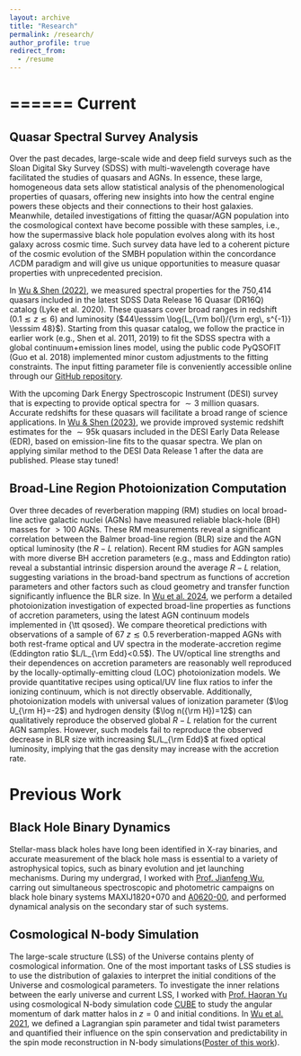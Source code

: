 ```yaml
---
layout: archive
title: "Research"
permalink: /research/
author_profile: true
redirect_from:
  - /resume
---
```


======
Current
======

Quasar Spectral Survey Analysis
------
Over the past decades, large-scale wide and deep field surveys such as the Sloan Digital Sky Survey (SDSS) with multi-wavelength coverage have facilitated the studies of quasars and AGNs. In essence, these large, homogeneous data sets allow statistical analysis of the phenomenological properties of quasars, offering new insights into how the central engine powers these objects and their connections to their host galaxies. Meanwhile, detailed investigations of fitting the quasar/AGN population into the cosmological context have become possible with these samples, i.e., how the supermassive black hole population evolves along with its host galaxy across cosmic time. Such survey data have led to a coherent picture of the cosmic evolution of the SMBH population within the concordance $\Lambda$CDM paradigm and will give us unique opportunities to measure quasar properties with unprecedented precision.

In [Wu & Shen (2022)](https://iopscience.iop.org/article/10.3847/1538-4365/ac9ead), we measured spectral properties for the 750,414 quasars included in the latest SDSS Data Release 16 Quasar (DR16Q) catalog (Lyke et al. 2020). These quasars cover broad ranges in redshift ($0.1\lesssim z\lesssim 6$) and luminosity ($44\lesssim \log{L_{\rm bol}/{\rm erg\, s^{-1}} \lesssim 48}$). Starting from this quasar catalog, we follow the practice in earlier work (e.g., Shen et al. 2011, 2019) to fit the SDSS spectra with a global continuum+emission lines model, using the public code PyQSOFIT (Guo et al. 2018) implemented minor custom adjustments to the fitting constraints. The input fitting parameter file is conveniently accessible online through our [GitHub repository](https://github.com/QiaoyaWu/sdss4_dr16q_tutorial).

With the upcoming Dark Energy Spectroscopic Instrument (DESI) survey that is expecting to provide optical spectra for $\sim3$ million quasars. Accurate redshifts for these quasars will facilitate a broad range of science applications. In [Wu & Shen (2023)](https://iopscience.iop.org/article/10.3847/2515-5172/acf580), we provide improved systemic redshift estimates for the $\sim95$k quasars included in the DESI Early Data Release (EDR), based on emission-line fits to the quasar spectra. We plan on applying similar method to the DESI Data Release 1 after the data are published. Please stay tuned! 

Broad-Line Region Photoionization Computation
------
Over three decades of reverberation mapping (RM) studies on local broad-line active galactic nuclei (AGNs) have measured reliable black-hole (BH) masses for $> 100$ AGNs. These RM measurements reveal a significant correlation between the Balmer broad-line region (BLR) size and the AGN optical luminosity (the $R-L$ relation). 
Recent RM studies for AGN samples with more diverse BH accretion parameters (e.g., mass and Eddington ratio) reveal a substantial intrinsic dispersion around the average $R-L$ relation, suggesting variations in the broad-band spectrum as functions of accretion parameters and other factors such as cloud geometry and transfer function significantly influence the BLR size.
In [Wu et al. 2024](https://arxiv.org/abs/2407.01737), we perform a detailed photoionization investigation of expected broad-line properties as functions of accretion parameters, using the latest AGN continuum models implemented in {\tt qsosed}. We compare theoretical predictions with observations of a sample of 67 $z\lesssim0.5$ reverberation-mapped AGNs with both rest-frame optical and UV spectra in the moderate-accretion regime (Eddington ratio $L/L_{\rm Edd}<0.5$). The UV/optical line strengths and their dependences on accretion parameters are reasonably well reproduced by the locally-optimally-emitting cloud (LOC) photoionization models. We provide quantitative recipes using optical/UV line flux ratios to infer the ionizing continuum, which is not directly observable. Additionally, photoionization models with universal values of ionization parameter ($\log U_{\rm H}=-2$) and hydrogen density ($\log n({\rm H})=12$) can qualitatively reproduce the observed global $R-L$ relation for the current AGN samples. However, such models fail to reproduce the observed decrease in BLR size with increasing $L/L_{\rm Edd}$ at fixed optical luminosity, implying that the gas density may increase with the accretion rate.  

Previous Work
=====

Black Hole Binary Dynamics
------
Stellar-mass black holes have long been identified in X-ray binaries, and accurate measurement of the black hole mass is essential to a variety of astrophysical topics, such as binary evolution and jet launching mechanisms. During my undergrad, I worked with [Prof. Jianfeng Wu](https://astro.xmu.edu.cn/info/1036/1288.htm), carring out simultaneous spectroscopic and photometric campaigns on black hole binary systems MAXIJ1820+070 and [A0620-00](https://iopscience.iop.org/article/10.3847/1538-4357/ac4332), and performed dynamical analysis on the secondary star of such systems.

Cosmological N-body Simulation
------
The large-scale structure (LSS) of the Universe contains plenty of cosmological information. One of the most important tasks of LSS studies is to use the distribution of galaxies to interpret the initial conditions of the Universe and cosmological parameters. To investigate the inner relations between the early universe and current LSS, I worked with [Prof. Haoran Yu](https://astro.xmu.edu.cn/info/1036/1292.htm) using cosmological N-body simulation code [CUBE](https://ieeexplore.ieee.org/document/9139651) to study the angular momentum of dark matter halos in $z=0$ and initial conditions. In [Wu et al. 2021](https://journals.aps.org/prd/abstract/10.1103/PhysRevD.103.063522), we defined a Lagrangian spin parameter and tidal twist parameters and quantified their influence on the spin conservation and predictability in the spin mode reconstruction in N-body simulations([Poster of this work](http://qiaoyawu.github.io/files/QiaoyaWu_hangzhou_poster_show.pdf)).


